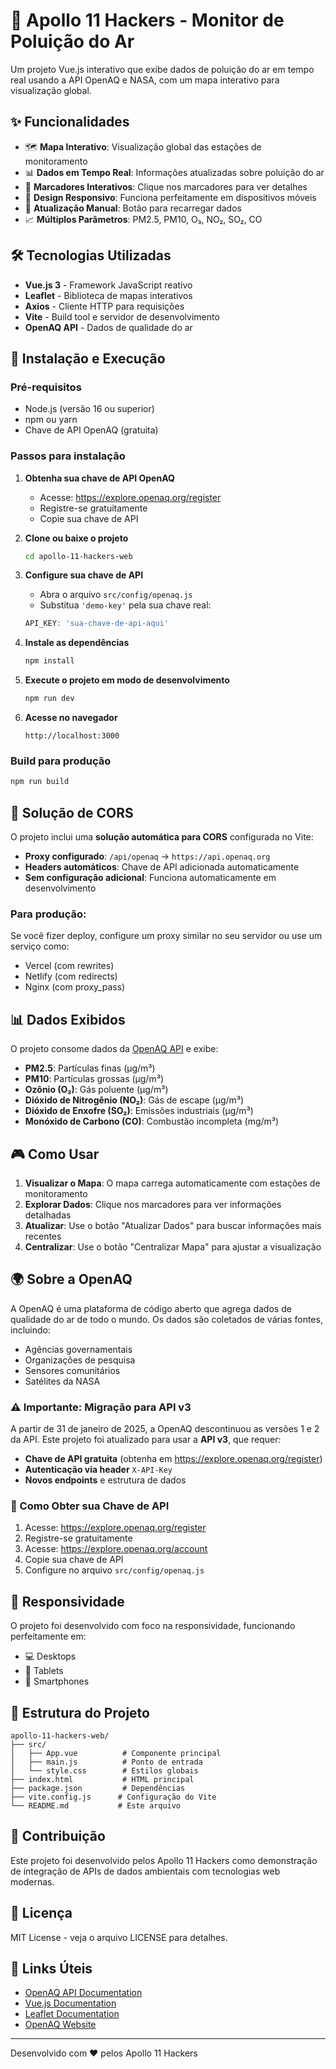# 🚀 Apollo 11 Hackers - Monitor de Poluição do Ar

Um projeto Vue.js interativo que exibe dados de poluição do ar em tempo real usando a API OpenAQ e NASA, com um mapa interativo para visualização global.

## ✨ Funcionalidades

- 🗺️ **Mapa Interativo**: Visualização global das estações de monitoramento
- 📊 **Dados em Tempo Real**: Informações atualizadas sobre poluição do ar
- 🎯 **Marcadores Interativos**: Clique nos marcadores para ver detalhes
- 📱 **Design Responsivo**: Funciona perfeitamente em dispositivos móveis
- 🔄 **Atualização Manual**: Botão para recarregar dados
- 📈 **Múltiplos Parâmetros**: PM2.5, PM10, O₃, NO₂, SO₂, CO

## 🛠️ Tecnologias Utilizadas

- **Vue.js 3** - Framework JavaScript reativo
- **Leaflet** - Biblioteca de mapas interativos
- **Axios** - Cliente HTTP para requisições
- **Vite** - Build tool e servidor de desenvolvimento
- **OpenAQ API** - Dados de qualidade do ar

## 🚀 Instalação e Execução

### Pré-requisitos
- Node.js (versão 16 ou superior)
- npm ou yarn
- Chave de API OpenAQ (gratuita)

### Passos para instalação

1. **Obtenha sua chave de API OpenAQ**
   - Acesse: https://explore.openaq.org/register
   - Registre-se gratuitamente
   - Copie sua chave de API

2. **Clone ou baixe o projeto**
   ```bash
   cd apollo-11-hackers-web
   ```

3. **Configure sua chave de API**
   - Abra o arquivo `src/config/openaq.js`
   - Substitua `'demo-key'` pela sua chave real:
   ```javascript
   API_KEY: 'sua-chave-de-api-aqui'
   ```

4. **Instale as dependências**
   ```bash
   npm install
   ```

5. **Execute o projeto em modo de desenvolvimento**
   ```bash
   npm run dev
   ```

6. **Acesse no navegador**
   ```
   http://localhost:3000
   ```

### Build para produção
```bash
npm run build
```

## 🔧 Solução de CORS

O projeto inclui uma **solução automática para CORS** configurada no Vite:

- **Proxy configurado**: `/api/openaq` → `https://api.openaq.org`
- **Headers automáticos**: Chave de API adicionada automaticamente
- **Sem configuração adicional**: Funciona automaticamente em desenvolvimento

### Para produção:
Se você fizer deploy, configure um proxy similar no seu servidor ou use um serviço como:
- Vercel (com rewrites)
- Netlify (com redirects)
- Nginx (com proxy_pass)

## 📊 Dados Exibidos

O projeto consome dados da [OpenAQ API](https://docs.openaq.org/) e exibe:

- **PM2.5**: Partículas finas (μg/m³)
- **PM10**: Partículas grossas (μg/m³)
- **Ozônio (O₃)**: Gás poluente (μg/m³)
- **Dióxido de Nitrogênio (NO₂)**: Gás de escape (μg/m³)
- **Dióxido de Enxofre (SO₂)**: Emissões industriais (μg/m³)
- **Monóxido de Carbono (CO)**: Combustão incompleta (mg/m³)

## 🎮 Como Usar

1. **Visualizar o Mapa**: O mapa carrega automaticamente com estações de monitoramento
2. **Explorar Dados**: Clique nos marcadores para ver informações detalhadas
3. **Atualizar**: Use o botão "Atualizar Dados" para buscar informações mais recentes
4. **Centralizar**: Use o botão "Centralizar Mapa" para ajustar a visualização

## 🌍 Sobre a OpenAQ

A OpenAQ é uma plataforma de código aberto que agrega dados de qualidade do ar de todo o mundo. Os dados são coletados de várias fontes, incluindo:

- Agências governamentais
- Organizações de pesquisa
- Sensores comunitários
- Satélites da NASA

### ⚠️ Importante: Migração para API v3

A partir de 31 de janeiro de 2025, a OpenAQ descontinuou as versões 1 e 2 da API. Este projeto foi atualizado para usar a **API v3**, que requer:

- **Chave de API gratuita** (obtenha em https://explore.openaq.org/register)
- **Autenticação via header** `X-API-Key`
- **Novos endpoints** e estrutura de dados

### 🔑 Como Obter sua Chave de API

1. Acesse: https://explore.openaq.org/register
2. Registre-se gratuitamente
3. Acesse: https://explore.openaq.org/account
4. Copie sua chave de API
5. Configure no arquivo `src/config/openaq.js`

## 📱 Responsividade

O projeto foi desenvolvido com foco na responsividade, funcionando perfeitamente em:
- 💻 Desktops
- 📱 Tablets
- 📱 Smartphones

## 🔧 Estrutura do Projeto

```
apollo-11-hackers-web/
├── src/
│   ├── App.vue          # Componente principal
│   ├── main.js          # Ponto de entrada
│   └── style.css        # Estilos globais
├── index.html           # HTML principal
├── package.json         # Dependências
├── vite.config.js      # Configuração do Vite
└── README.md           # Este arquivo
```

## 🤝 Contribuição

Este projeto foi desenvolvido pelos Apollo 11 Hackers como demonstração de integração de APIs de dados ambientais com tecnologias web modernas.

## 📄 Licença

MIT License - veja o arquivo LICENSE para detalhes.

## 🔗 Links Úteis

- [OpenAQ API Documentation](https://docs.openaq.org/)
- [Vue.js Documentation](https://vuejs.org/)
- [Leaflet Documentation](https://leafletjs.com/)
- [OpenAQ Website](https://openaq.org/)

---

Desenvolvido com ❤️ pelos Apollo 11 Hackers
